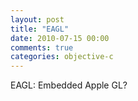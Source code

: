 ```yaml
---
layout: post
title: "EAGL"
date: 2010-07-15 00:00
comments: true
categories: objective-c
---
```


EAGL: Embedded Apple GL?

